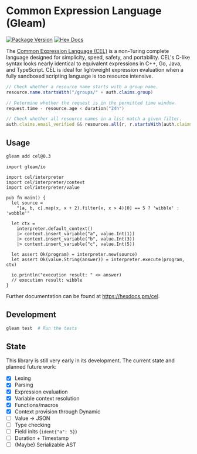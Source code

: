 # Common Expression Language (Gleam)

[![Package Version](https://img.shields.io/hexpm/v/cel)](https://hex.pm/packages/cel)
[![Hex Docs](https://img.shields.io/badge/hex-docs-ffaff3)](https://hexdocs.pm/cel/)

The [Common Expression Language (CEL)](https://github.com/google/cel-spec) is a non-Turing complete
language designed for simplicity, speed, safety, and portability.
CEL's C-like syntax looks nearly identical to equivalent expressions in C++, Go, Java, and TypeScript.
CEL is ideal for lightweight expression evaluation when a fully sandboxed scripting language is too resource intensive.

```java
// Check whether a resource name starts with a group name.
resource.name.startsWith("/groups/" + auth.claims.group)
```

```go
// Determine whether the request is in the permitted time window.
request.time - resource.age < duration("24h")
```

```typescript
// Check whether all resource names in a list match a given filter.
auth.claims.email_verified && resources.all(r, r.startsWith(auth.claims.email))
```

## Usage

```sh
gleam add cel@0.3
```

```gleam
import gleam/io

import cel/interpreter
import cel/interpreter/context
import cel/interpreter/value

pub fn main() {
  let source =
    "[a, b, c].map(x, x + 2).filter(x, x > 4)[0] == 5 ? 'wibble' : 'wobble'"

  let ctx =
    interpreter.default_context()
    |> context.insert_variable("a", value.Int(1))
    |> context.insert_variable("b", value.Int(3))
    |> context.insert_variable("c", value.Int(5))

  let assert Ok(program) = interpreter.new(source)
  let assert Ok(value.String(answer)) = interpreter.execute(program, ctx)

  io.println("execution result: " <> answer)
  // execution result: wibble
}
```

Further documentation can be found at <https://hexdocs.pm/cel>.

## Development

```sh
gleam test  # Run the tests
```

## State

This library is still very early in its development. The current state and planned future work:
- [x] Lexing
- [x] Parsing
- [x] Expression evaluation
- [x] Variable context resolution
- [x] Functions/macros
- [x] Context provision through Dynamic
- [ ] Value → JSON
- [ ] Type checking
- [ ] Field inits (`ident{"a": 5}`)
- [ ] Duration + Timestamp
- [ ] (Maybe) Serializable AST
